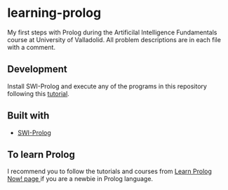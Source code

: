 # learning-prolog
My first steps with Prolog during the Artificilal Intelligence Fundamentals course at University of Valladolid. All problem descriptions are in each file with a comment.

## Development
Install SWI-Prolog and execute any of the programs in this repository following this [tutorial](http://www.swi-prolog.org/pldoc/man?section=quickstart).

## Built with
- [SWI-Prolog](http://www.swi-prolog.org/)

## To learn Prolog
I recommend you to follow the tutorials and courses from [Learn Prolog Now! page
](http://www.learnprolognow.org/) if you are a newbie in Prolog language.
